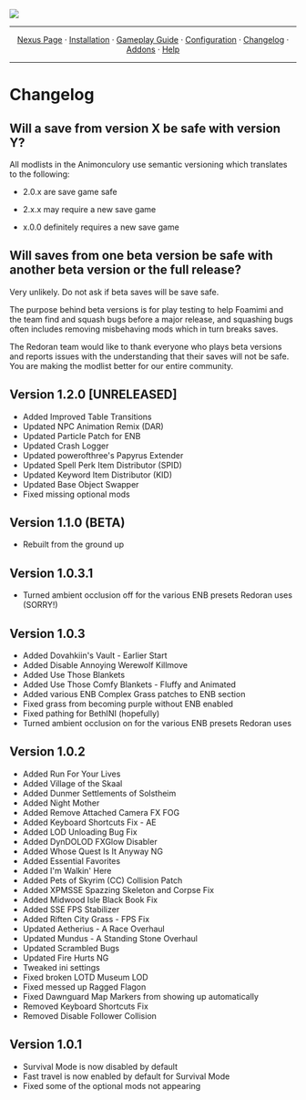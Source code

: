 <a href="https://youtu.be/ExK6EUGDjaA?t=1"><img src="https://i.imgur.com/GPhY3Jj.png" target="_blank"></a>

---

<p align="center">
  <a href="https://www.nexusmods.com/skyrimspecialedition/mods/83334/">Nexus Page</a> ·
  <a href="README.md">Installation</a> ·
  <a href="GAMEPLAY.md">Gameplay Guide</a> ·
  <a href="CONFIGURATION.md">Configuration</a> ·
  <a href="CHANGELOG.md">Changelog</a> ·
  <a href="ADDONS.md">Addons</a> ·
  <a href="HELP.md">Help</a>
</p>

---

# Changelog

## Will a save from version X be safe with version Y?

All modlists in the Animonculory use semantic versioning which translates to the following:

- 2.0.x are save game safe

- 2.x.x may require a new save game

- x.0.0 definitely requires a new save game

## Will saves from one beta version be safe with another beta version or the full release?

Very unlikely. Do not ask if beta saves will be save safe.

The purpose behind beta versions is for play testing to help Foamimi and the team find and squash bugs before a major release, and squashing bugs often includes removing misbehaving mods which in turn breaks saves.

The Redoran team would like to thank everyone who plays beta versions and reports issues with the understanding that their saves will not be safe. You are making the modlist better for our entire community.

## Version 1.2.0 [UNRELEASED]
  - Added Improved Table Transitions
  - Updated NPC Animation Remix (DAR)
  - Updated Particle Patch for ENB
  - Updated Crash Logger
  - Updated powerofthree's Papyrus Extender
  - Updated Spell Perk Item Distributor (SPID)
  - Updated Keyword Item Distributor (KID)
  - Updated Base Object Swapper
  - Fixed missing optional mods

## Version 1.1.0 (BETA)
  - Rebuilt from the ground up

## Version 1.0.3.1
  - Turned ambient occlusion off for the various ENB presets Redoran uses (SORRY!)

## Version 1.0.3
  - Added Dovahkiin's Vault - Earlier Start
  - Added Disable Annoying Werewolf Killmove
  - Added Use Those Blankets
  - Added Use Those Comfy Blankets - Fluffy and Animated
  - Added various ENB Complex Grass patches to ENB section
  - Fixed grass from becoming purple without ENB enabled
  - Fixed pathing for BethINI (hopefully)
  - Turned ambient occlusion on for the various ENB presets Redoran uses

## Version 1.0.2
  - Added Run For Your Lives
  - Added Village of the Skaal
  - Added Dunmer Settlements of Solstheim
  - Added Night Mother
  - Added Remove Attached Camera FX FOG
  - Added Keyboard Shortcuts Fix - AE
  - Added LOD Unloading Bug Fix
  - Added DynDOLOD FXGlow Disabler
  - Added Whose Quest Is It Anyway NG
  - Added Essential Favorites
  - Added I'm Walkin' Here
  - Added Pets of Skyrim (CC) Collision Patch
  - Added XPMSSE Spazzing Skeleton and Corpse Fix
  - Added Midwood Isle Black Book Fix
  - Added SSE FPS Stabilizer
  - Added Riften City Grass - FPS Fix
  - Updated Aetherius - A Race Overhaul
  - Updated Mundus - A Standing Stone Overhaul
  - Updated Scrambled Bugs
  - Updated Fire Hurts NG
  - Tweaked ini settings
  - Fixed broken LOTD Museum LOD
  - Fixed messed up Ragged Flagon
  - Fixed Dawnguard Map Markers from showing up automatically
  - Removed Keyboard Shortcuts Fix
  - Removed Disable Follower Collision

## Version 1.0.1
  - Survival Mode is now disabled by default
  - Fast travel is now enabled by default for Survival Mode
  - Fixed some of the optional mods not appearing
